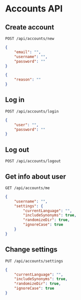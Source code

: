 # Accounts API

## Create account
```
POST /api/accounts/new
```

```json
{
	"email": "",
	"username": "",
	"password": ""
}
```
```json
{
	"reason": ""
}
```

## Log in
```
POST /api/accounts/login
```

```json
{
	"user": "",
	"password": ""
}
```

## Log out
```
POST /api/accounts/logout
```

## Get info about user
```
GET /api/accounts/me
```

```json
{
	"username": "",
	"settings": {
		"currentLanguage": "",
		"includeSynonyms": true,
		"randomizeDir": true,
		"ignoreCase": true
	}
}
```

## Change settings
```
PUT /api/accounts/settings
```

```json
{
	"currentLanguage": "",
	"includeSynonyms": true,
	"randomizeDir": true,
	"ignoreCase": true
}
```
